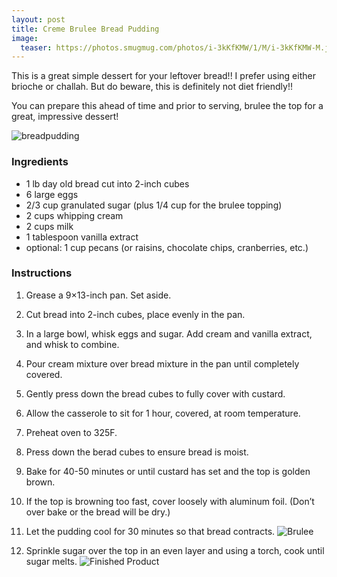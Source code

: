```yaml
---
layout: post
title: Creme Brulee Bread Pudding
image:
  teaser: https://photos.smugmug.com/photos/i-3kKfKMW/1/M/i-3kKfKMW-M.jpg
---
```


This is a great simple dessert for your leftover bread!! I prefer using either brioche or challah. But do beware, this is definitely not diet friendly!!

You can prepare this ahead of time and prior to serving, brulee the top for a great, impressive dessert!


![breadpudding][1]

### Ingredients
- 1 lb day old bread cut into 2-inch cubes
- 6 large eggs
- 2/3 cup granulated sugar (plus 1/4 cup for the brulee topping)
- 2 cups whipping cream
- 2 cups milk
- 1 tablespoon vanilla extract
- optional: 1 cup pecans (or raisins, chocolate chips, cranberries, etc.)

### Instructions
1. Grease a 9×13-inch pan. Set aside.
1. Cut bread into 2-inch cubes, place evenly in the pan.
1. In a large bowl, whisk eggs and sugar. Add cream and vanilla extract, and whisk to combine.
1. Pour cream mixture over bread mixture in the pan until completely covered.
1. Gently press down the bread cubes to fully cover with custard.
1. Allow the casserole to sit for 1 hour, covered, at room temperature.

1. Preheat oven to 325F.
1. Press down the berad cubes to ensure bread is moist.
1. Bake for 40-50 minutes or until custard has set and the top is golden brown.
1. If the top is browning too fast, cover loosely with aluminum foil. (Don’t over bake or the bread will be dry.)
1. Let the pudding cool for 30 minutes so that bread contracts.
![Brulee][2]
1. Sprinkle sugar over the top in an even layer and using a torch, cook until sugar melts.
![Finished Product][3]

[1]: https://photos.smugmug.com/photos/i-Pc7GQs6/0/M/i-Pc7GQs6-M.jpg
[2]: https://photos.smugmug.com/photos/i-ZhF4P5b/2/M/i-ZhF4P5b-M.jpg
[3]: https://photos.smugmug.com/photos/i-T6DXNSj/0/M/i-T6DXNSj-M.jpg
